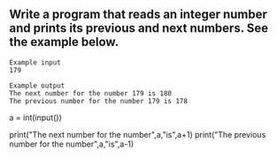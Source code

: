 ## Write a program that reads an integer number and prints its previous and next numbers. See the example below.
```
Example input
179

Example output
The next number for the number 179 is 180
The previous number for the number 179 is 178
```
a = int(input())

print("The next number for the number",a,"is",a+1)
print("The previous number for the number",a,"is",a-1)

